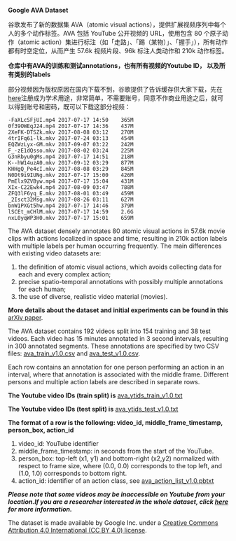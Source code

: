 **Google AVA Dataset**

谷歌发布了新的数据集 AVA（atomic visual actions），提供扩展视频序列中每个人的多个动作标签。AVA 包括 YouTube 公开视频的 URL，使用包含 80 个原子动作（atomic action）集进行标注（如「走路」、「踢（某物）」、「握手」），所有动作都有时空定位，从而产生 57.6k 视频片段、96k 标注人类动作和 210k 动作标签。

**仓库中有AVA的训练和测试annotations，也有所有视频的Youtube ID， 以及所有类别的labels**

部分视频因为版权原因在国内下载不到，谷歌提供了告诉缓存供大家下载，先在[here](http://thoth.inrialpes.fr/ava/requestaccess.php "悬停显示")注册成为学术用途，非常简单，不需要账号，同意不作商业用途之后，就可以得到账号和密码，既可以下载这部分视频：

	-FaXLcSFjUI.mp4	2017-07-17 14:50	365M	 
	0f39OWEqJ24.mp4	2017-07-17 14:36	437M	 
	2XeFK-DTSZk.mkv	2017-08-08 03:12	270M	 
	4trIFq61-lk.mkv	2017-07-24 03:13	454M	 
	EQZWzLyx-GM.mkv	2017-09-07 03:22	242M	 
	F_-zE1dQsso.mkv	2017-08-02 03:24	225M	 
	G3nRbyu0gMs.mp4	2017-07-17 14:51	218M	 
	K--hW14uzA0.mkv	2017-09-12 03:29	877M	 
	KHHgQ_Pe4cI.mkv	2017-08-08 03:29	845M	 
	N0Dt9i9IUNg.mkv	2017-07-17 15:00	426M	 
	PmElx9ZVByw.mp4	2017-07-17 15:04	431M	 
	XIx-C22Ewk4.mp4	2017-08-09 03:47	788M	 
	ZFQ3lF6yq_E.mkv	2017-08-01 03:49	459M	 
	_2Isct32Msg.mkv	2017-08-26 03:11	627M	 
	bnW1PXGt5hw.mp4	2017-07-17 14:46	379M	 
	lSCEt_mCHlM.mkv	2017-07-17 14:59	2.6G	 
	nxL0yqWP3H0.mkv	2017-07-17 15:01	659M	


The AVA dataset densely annotates 80 atomic visual actions in 57.6k movie clips with actions localized in space and time, resulting in 210k action labels with multiple labels per human occurring frequently. The main differences with existing video datasets are: 

1. the definition of atomic visual actions, which avoids collecting data for each and every complex action; 
2. precise spatio-temporal annotations with possibly multiple annotations for each human; 
3. the use of diverse, realistic video material (movies). 

**More details about the dataset and initial experiments can be found in this** [arXiv paper](https://arxiv.org/abs/1705.08421 "悬停显示"). 
  
The AVA dataset contains 192 videos split into 154 training and 38 test videos. Each video has 15 minutes annotated in 3 second intervals, resulting in 300 annotated segments. These annotations are specified by two CSV files: [ava_train_v1.0.csv](https://research.google.com/ava/download/ava_train_v1.0.csv "悬停显示") and [ava_test_v1.0.csv](https://research.google.com/ava/download/ava_test_v1.0.csv "悬停显示"). 

Each row contains an annotation for one person performing an action in an interval, where that annotation is associated with the middle frame. Different persons and multiple action labels are described in separate rows. 

**The Youtube video IDs (train split) is** [ava_ytids_train_v1.0.txt](./ava_ytids_train_v1.0.txt)

**The Youtube video IDs (test split) is** [ava_ytids_test_v1.0.txt](./ava_ytids_test_v1.0.txt)

**The format of a row is the following: video_id, middle_frame_timestamp, person_box, action_id**
1. video_id: YouTube identifier
2. middle_frame_timestamp: in seconds from the start of the YouTube.
3. person_box: top-left (x1, y1) and bottom-right (x2,y2) normalized with respect to frame size, where (0.0, 0.0) corresponds to the top left, and (1.0, 1.0) corresponds to bottom right.
4. action_id: identifier of an action class, see [ava_action_list_v1.0.pbtxt](https://research.google.com/ava/download/ava_action_list_v1.0.pbtxt "悬停显示")

***Please note that some videos may be inaccessible on Youtube from your location.If you are a researcher interested in the whole dataset, click [here](http://thoth.inrialpes.fr/ava/requestaccess.php "悬停显示") for more information.***

The dataset is made available by Google Inc. under a [Creative Commons Attribution 4.0 International (CC BY 4.0) license](https://creativecommons.org/licenses/by/4.0/ "悬停显示").
